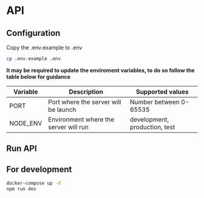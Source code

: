 # API

## Configuration

Copy the .env.example to .env

```bash
cp .env.example .env
```

**It may be required to update the enviroment variables, to do so follow the table below for guidance**

| Variable | Description                           | Supported values              |
| -------- | ------------------------------------- | ----------------------------- |
| PORT     | Port where the server will be launch  | Number between 0-65535        |
| NODE_ENV | Environment where the server will run | development, production, test |

## Run API

## For development

```bash
docker-compose up -d
npm run dev
```
